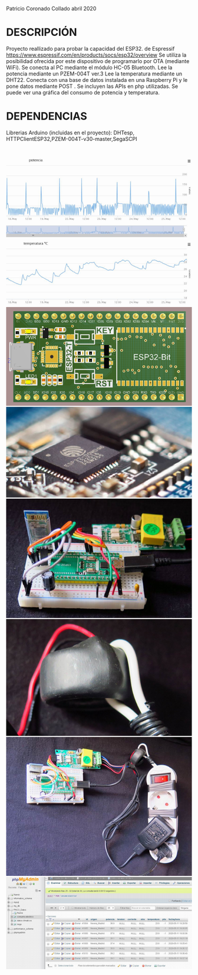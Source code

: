 Patricio Coronado Collado abril 2020
# DESCRIPCIÓN
 Proyecto reallizado para probar la capacidad del ESP32. de Espressif
 https://www.espressif.com/en/products/socs/esp32/overview
 Se utiliza la posibilidad ofrecida por este dispositivo
 de programarlo por OTA (mediante WiFi).
 Se conecta al PC mediante el módulo HC-05 Bluetooth.
 Lee la potencia mediante un PZEM-004T ver.3
 Lee la temperatura mediante un DHT22.
 Conecta con una base de datos instalada en una Raspberry Pi
	y le pone datos mediante POST . Se incluyen las APIs en php
	utilizadas. Se puede ver una gráfica del consumo de potencia
	y temperatura.

# DEPENDENCIAS
Librerias Arduino (incluidas en el proyecto):
DHTesp, HTTPClientESP32,PZEM-004T-v30-master,SegaSCPI
#
![Alt text](https://github.com/PatricioCoronado/Monitor-de-consumo-de-potencia/blob/master/ficheros/foto0.png "Optional title")
![Alt text](https://github.com/PatricioCoronado/Monitor-de-consumo-de-potencia/blob/master/ficheros/foto7.png "Optional title")
![Alt text](https://github.com/PatricioCoronado/Monitor-de-consumo-de-potencia/blob/master/ficheros/foto8.png "Optional title")
![Alt text](https://github.com/PatricioCoronado/Monitor-de-consumo-de-potencia/blob/master/ficheros/foto3.png "Optional title")
![Alt text](https://github.com/PatricioCoronado/Monitor-de-consumo-de-potencia/blob/master/ficheros/foto4.png "Optional title")
![Alt text](https://github.com/PatricioCoronado/Monitor-de-consumo-de-potencia/blob/master/ficheros/foto5.png "Optional title")
![Alt text](https://github.com/PatricioCoronado/Monitor-de-consumo-de-potencia/blob/master/ficheros/foto6.png "Optional title")
